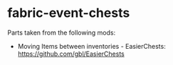 # fabric-event-chests

Parts taken from the following mods:
- Moving Items between inventories - EasierChests: https://github.com/gbl/EasierChests
